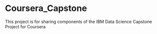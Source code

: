 # Coursera_Capstone
This project is for sharing components of the IBM Data Science Capstone Project for Coursera

